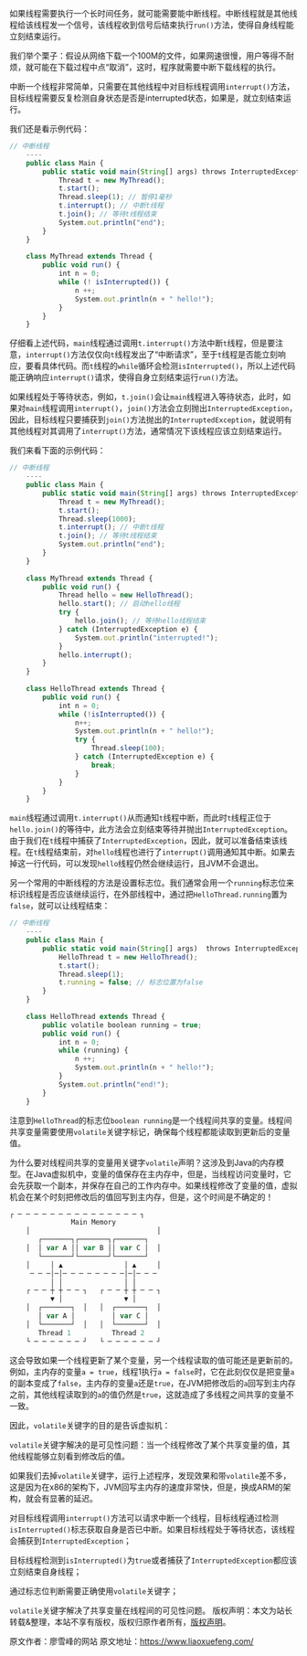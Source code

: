 


如果线程需要执行一个长时间任务，就可能需要能中断线程。中断线程就是其他线程给该线程发一个信号，该线程收到信号后结束执行`run()`方法，使得自身线程能立刻结束运行。

我们举个栗子：假设从网络下载一个100M的文件，如果网速很慢，用户等得不耐烦，就可能在下载过程中点“取消”，这时，程序就需要中断下载线程的执行。

中断一个线程非常简单，只需要在其他线程中对目标线程调用`interrupt()`方法，目标线程需要反复检测自身状态是否是interrupted状态，如果是，就立刻结束运行。

我们还是看示例代码：

```js 
// 中断线程
    ----
    public class Main {
        public static void main(String[] args) throws InterruptedException {
            Thread t = new MyThread();
            t.start();
            Thread.sleep(1); // 暂停1毫秒
            t.interrupt(); // 中断t线程
            t.join(); // 等待t线程结束
            System.out.println("end");
        }
    }
    
    class MyThread extends Thread {
        public void run() {
            int n = 0;
            while (! isInterrupted()) {
                n ++;
                System.out.println(n + " hello!");
            }
        }
    }
```

仔细看上述代码，`main`线程通过调用`t.interrupt()`方法中断`t`线程，但是要注意，`interrupt()`方法仅仅向`t`线程发出了“中断请求”，至于`t`线程是否能立刻响应，要看具体代码。而`t`线程的`while`循环会检测`isInterrupted()`，所以上述代码能正确响应`interrupt()`请求，使得自身立刻结束运行`run()`方法。

如果线程处于等待状态，例如，`t.join()`会让`main`线程进入等待状态，此时，如果对`main`线程调用`interrupt()`，`join()`方法会立刻抛出`InterruptedException`，因此，目标线程只要捕获到`join()`方法抛出的`InterruptedException`，就说明有其他线程对其调用了`interrupt()`方法，通常情况下该线程应该立刻结束运行。

我们来看下面的示例代码：

```js 
// 中断线程
    ----
    public class Main {
        public static void main(String[] args) throws InterruptedException {
            Thread t = new MyThread();
            t.start();
            Thread.sleep(1000);
            t.interrupt(); // 中断t线程
            t.join(); // 等待t线程结束
            System.out.println("end");
        }
    }
    
    class MyThread extends Thread {
        public void run() {
            Thread hello = new HelloThread();
            hello.start(); // 启动hello线程
            try {
                hello.join(); // 等待hello线程结束
            } catch (InterruptedException e) {
                System.out.println("interrupted!");
            }
            hello.interrupt();
        }
    }
    
    class HelloThread extends Thread {
        public void run() {
            int n = 0;
            while (!isInterrupted()) {
                n++;
                System.out.println(n + " hello!");
                try {
                    Thread.sleep(100);
                } catch (InterruptedException e) {
                    break;
                }
            }
        }
    }
```

`main`线程通过调用`t.interrupt()`从而通知`t`线程中断，而此时`t`线程正位于`hello.join()`的等待中，此方法会立刻结束等待并抛出`InterruptedException`。由于我们在`t`线程中捕获了`InterruptedException`，因此，就可以准备结束该线程。在`t`线程结束前，对`hello`线程也进行了`interrupt()`调用通知其中断。如果去掉这一行代码，可以发现`hello`线程仍然会继续运行，且JVM不会退出。

另一个常用的中断线程的方法是设置标志位。我们通常会用一个`running`标志位来标识线程是否应该继续运行，在外部线程中，通过把`HelloThread.running`置为`false`，就可以让线程结束：

```js 
// 中断线程
    ----
    public class Main {
        public static void main(String[] args)  throws InterruptedException {
            HelloThread t = new HelloThread();
            t.start();
            Thread.sleep(1);
            t.running = false; // 标志位置为false
        }
    }
    
    class HelloThread extends Thread {
        public volatile boolean running = true;
        public void run() {
            int n = 0;
            while (running) {
                n ++;
                System.out.println(n + " hello!");
            }
            System.out.println("end!");
        }
    }
```

注意到`HelloThread`的标志位`boolean running`是一个线程间共享的变量。线程间共享变量需要使用`volatile`关键字标记，确保每个线程都能读取到更新后的变量值。

为什么要对线程间共享的变量用关键字`volatile`声明？这涉及到Java的内存模型。在Java虚拟机中，变量的值保存在主内存中，但是，当线程访问变量时，它会先获取一个副本，并保存在自己的工作内存中。如果线程修改了变量的值，虚拟机会在某个时刻把修改后的值回写到主内存，但是，这个时间是不确定的！

```js 
┌ ─ ─ ─ ─ ─ ─ ─ ─ ─ ─ ─ ─ ─ ─ ─ ┐
               Main Memory
    │                               │
       ┌───────┐┌───────┐┌───────┐
    │  │ var A ││ var B ││ var C │  │
       └───────┘└───────┘└───────┘
    │     │ ▲               │ ▲     │
     ─ ─ ─│─│─ ─ ─ ─ ─ ─ ─ ─│─│─ ─ ─
          │ │               │ │
    ┌ ─ ─ ┼ ┼ ─ ─ ┐   ┌ ─ ─ ┼ ┼ ─ ─ ┐
          ▼ │               ▼ │
    │  ┌───────┐  │   │  ┌───────┐  │
       │ var A │         │ var C │
    │  └───────┘  │   │  └───────┘  │
       Thread 1          Thread 2
    └ ─ ─ ─ ─ ─ ─ ┘   └ ─ ─ ─ ─ ─ ─ ┘
```

这会导致如果一个线程更新了某个变量，另一个线程读取的值可能还是更新前的。例如，主内存的变量`a = true`，线程1执行`a = false`时，它在此刻仅仅是把变量`a`的副本变成了`false`，主内存的变量`a`还是`true`，在JVM把修改后的`a`回写到主内存之前，其他线程读取到的`a`的值仍然是`true`，这就造成了多线程之间共享的变量不一致。

因此，`volatile`关键字的目的是告诉虚拟机：

`volatile`关键字解决的是可见性问题：当一个线程修改了某个共享变量的值，其他线程能够立刻看到修改后的值。

如果我们去掉`volatile`关键字，运行上述程序，发现效果和带`volatile`差不多，这是因为在x86的架构下，JVM回写主内存的速度非常快，但是，换成ARM的架构，就会有显著的延迟。

对目标线程调用`interrupt()`方法可以请求中断一个线程，目标线程通过检测`isInterrupted()`标志获取自身是否已中断。如果目标线程处于等待状态，该线程会捕获到`InterruptedException`；

目标线程检测到`isInterrupted()`为`true`或者捕获了`InterruptedException`都应该立刻结束自身线程；

通过标志位判断需要正确使用`volatile`关键字；

`volatile`关键字解决了共享变量在线程间的可见性问题。
版权声明：本文为站长转载&整理，本站不享有版权，版权归原作者所有，[版权声明](https://gitee.com/hezhiyuan007/java-notes/raw/master/disclaimer.md)。




原文作者：廖雪峰的网站 原文地址：https://www.liaoxuefeng.com/